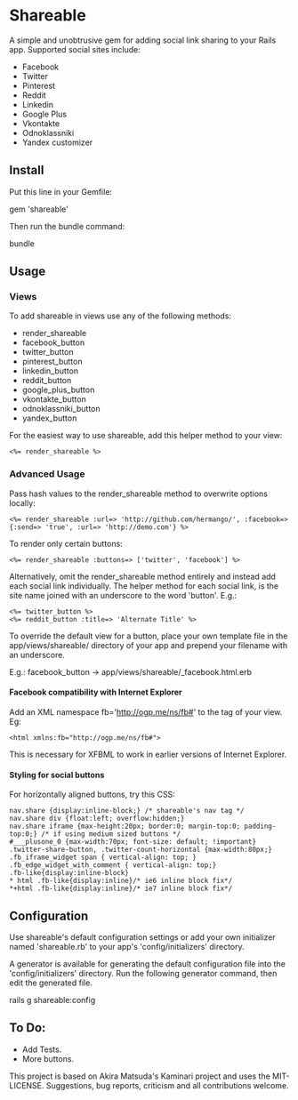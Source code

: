 Shareable
=========
A simple and unobtrusive gem for adding social link sharing to your Rails app. Supported social sites include:
  - Facebook
  - Twitter
  - Pinterest
  - Reddit
  - Linkedin
  - Google Plus
  - Vkontakte
  - Odnoklassniki
  - Yandex customizer

Install
--------
Put this line in your Gemfile:

  gem 'shareable'

Then run the bundle command:

  bundle

Usage
------
### Views
To add shareable in views use any of the following methods:
+ render_shareable
+ facebook_button
+ twitter_button
+ pinterest_button
+ linkedin_button
+ reddit_button
+ google_plus_button
+ vkontakte_button
+ odnoklassniki_button
+ yandex_button

For the easiest way to use shareable, add this helper method to your view:

```no-highlight
<%= render_shareable %>
```

### Advanced Usage
Pass hash values to the render_shareable method to overwrite options locally:
```no-highlight
<%= render_shareable :url=> 'http://github.com/hermango/', :facebook=> {:send=> 'true', :url=> 'http://demo.com'} %>
```

To render only certain buttons:
```no-highlight
<%= render_shareable :buttons=> ['twitter', 'facebook'] %>
```

Alternatively, omit the render_shareable method entirely and instead add each social link individually.
The helper method for each social link, is the site name joined with an underscore to the word 'button'. E.g.:

```no-highlight
<%= twitter_button %>
<%= reddit_button :title=> 'Alternate Title' %>
```

To override the default view for a button, place your own template file in the
app/views/shareable/ directory of your app and prepend your filename with an underscore.

E.g.: facebook_button -> app/views/shareable/_facebook.html.erb

#### Facebook compatibility with Internet Explorer
Add an XML namespace fb='http://ogp.me/ns/fb#' to the <html> tag of your view. Eg: 
```no-highlight
<html xmlns:fb="http://ogp.me/ns/fb#">
```

This is necessary for XFBML to work in earlier versions of Internet Explorer.

#### Styling for social buttons
For horizontally aligned buttons, try this CSS:

```no-highlight
nav.share {display:inline-block;} /* shareable's nav tag */
nav.share div {float:left; overflow:hidden;}
nav.share iframe {max-height:20px; border:0; margin-top:0; padding-top:0;} /* if using medium sized buttons */
#___plusone_0 {max-width:70px; font-size: default; !important}
.twitter-share-button, .twitter-count-horizontal {max-width:80px;}
.fb_iframe_widget span { vertical-align: top; }
.fb_edge_widget_with_comment { vertical-align: top;}
.fb-like{display:inline-block}
* html .fb-like{display:inline}/* ie6 inline block fix*/
*+html .fb-like{display:inline}/* ie7 inline block fix*/
```

Configuration
------------
Use shareable's default configuration settings or add your own initializer named 'shareable.rb' to your app's 'config/initializers' directory.

A generator is available for generating the default configuration file into the 'config/initializers' directory.
Run the following generator command, then edit the generated file.

rails g shareable:config

To Do:
---------
- Add Tests.
- More buttons.

This project is based on Akira Matsuda's Kaminari project and uses the MIT-LICENSE. Suggestions, bug reports, criticism and all contributions welcome.
